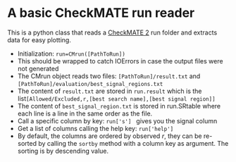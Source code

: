 # A basic CheckMATE run reader

This is a python class that reads a [CheckMATE 2](http://checkmate.hepforge.org) run folder and extracts data for easy plotting.

* Initialization: ```run=CMrun([PathToRun])```
* This should be wrapped to catch IOErrors in case the output files were not generated
* The CMrun object reads two files: ```[PathToRun]/result.txt``` and ```[PathToRun]/evaluation/best_signal_regions.txt```
* The content of ```result.txt``` are stored in ```run.result``` which is the list```[Allowed/Excluded,r,[best search name],[best signal region]]```
* The content of ```best_signal_region.txt``` is stored in run.SRtable where each line is a line in the same order as the file.
* Call a specific column by key: ```run['s'] ``` gives you the signal column
* Get a list of columns calling the help key: ```run['help']```
* By default, the columns are ordered by observed *r*, they can be re-sorted by calling the ```sortby``` method with a column key as argument. The sorting is by descending value.
